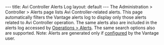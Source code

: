 <html>
 <head></head>
 <body>
  --- title: Avi Controller Alerts Log layout: default --- The Administration &gt; Controller &gt; Alerts page lists Avi Controller-related alerts. This page automatically filters the Vantage alerts log to display only those alerts related to Avi Controller operation. The same alerts also are included in the alerts log accessed by 
  <a href="/docs/configuration-guide/operations/alerts/">Operations &gt; Alerts</a>. The same search options also are supported. Note: Alerts are generated only if 
  <a href="/docs/latest">configured</a> by the Vantage user.
 </body>
</html>